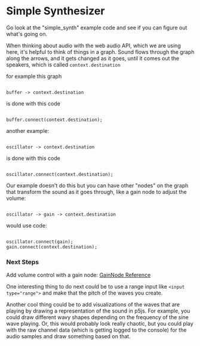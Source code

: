 # Simple Synthesizer

Go look at the "simple_synth" example code and see if you can figure out what's going on.

When thinking about audio with the web audio API, which we are using here, it's helpful to think of things in a graph. Sound flows through the graph along the arrows, and it gets changed as it goes, until it comes out the speakers, which is called `context.destination`

for example this graph
<pre><code>
buffer -> context.destination
</code></pre>
is done with this code
<pre><code>
buffer.connect(context.destination);
</code></pre>

another example:
<pre><code>
oscillator -> context.destination
</code></pre>
is done with this code
<pre><code>
oscillator.connect(context.destination);
</code></pre>

Our example doesn't do this but you can have other "nodes" on the graph that transform the sound as it goes through, like a gain node to adjust the volume:
<pre><code>
oscillator -> gain -> context.destination
</code></pre>
would use code:
<pre><code>
oscillator.connect(gain);
gain.connect(context.destination);
</code></pre>


### Next Steps

Add volume control with a gain node:
<a href="https://developer.mozilla.org/en-US/docs/Web/API/GainNode">GainNode Reference</a>

One interesting thing to do next could be to use a range input like `<input type="range">` and make that the pitch of the waves you create.

Another cool thing could be to add visualizations of the waves that are playing by drawing a representation of the sound in p5js. For example, you could draw different wavy shapes depending on the frequency of the sine wave playing. Or, this would probably look really chaotic, but you could play with the raw channel data (which is getting logged to the console) for the audio samples and draw something based on that.